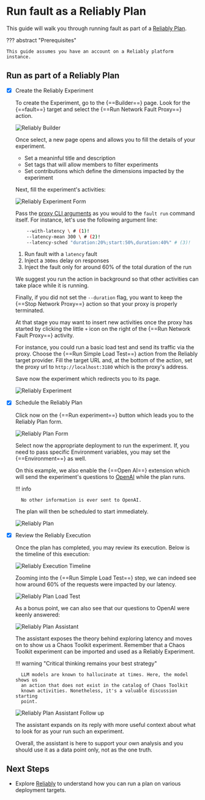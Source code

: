 # Run fault as a Reliably Plan

This guide will walk you through running fault as part of a
[Reliably Plan][reliably].

[reliably]: https://reliably.com

??? abstract "Prerequisites"

    This guide assumes you have an account on a Reliably platform instance.

## Run as part of a Reliably Plan

-   [X] Create the Reliably Experiment

    To create the Experiment, go to the {==Builder==} page. Look for the
    {==fault==} target and select the {==Run Network Fault Proxy==} action.

    ![Reliably Builder](/assets/guide-reliably-builder.png)

    Once select, a new page opens and allows you to fill the details of your
    experiment.

    * Set a meaninful title and description
    * Set tags that will allow members to filter experiments
    * Set contributions which define the dimensions impacted by the experiment
  
    Next, fill the experiment's activities:

    ![Reliably Experiment Form](/assets/guide-reliably-experiment-form.png)

    Pass the [proxy CLI arguments](../reference/cli-commands.md#run-command-options)
    as you would to the `fault run` command itself. For instance, let's use the
    following argument line:

    ```bash
        --with-latency \ # (1)!
        --latency-mean 300 \ # (2)!
        --latency-sched "duration:20%;start:50%,duration:40%" # (3)!
    ```

    1. Run fault with a `latency` fault
    2. Inject a `300ms` delay on responses
    3. Inject the fault only for around 60% of the total duration of the run

    We suggest you run the action in background so that other activities can
    take place while it is running.

    Finally, if you did not set the `--duration` flag, you want to keep the
    {==Stop Network Proxy==} action so that your proxy is properly terminated.

    At that stage you may want to insert new activities once the proxy has
    started by clicking the little `+` icon on the right of the
    {==Run Network Fault Proxy==} activity.

    For instance, you could run a basic load test and send its traffic via
    the proxy. Choose the {==Run Simple Load Test==} action from the Reliably
    target provider. Fill the target URL and, at the bottom of the action,
    set the proxy url to `http://localhost:3180` which is the proxy's address.

    Save now the experiment which redirects you to its page.

    ![Reliably Experiment](/assets/guide-reliably-experiment.png)

-   [X] Schedule the Reliably Plan

    Click now on the {==Run experiment==} button which leads you to the
    Reliably Plan form.

    ![Reliably Plan Form](/assets/guide-reliably-plan-form.png)

    Select now the appropriate deployment to run the experiment. If, you need
    to pass specific Environment variables, you may set the {==Environment==}
    as well.

    On this example, we also enable the {==Open AI==} extension which will
    send the experiment's questions to [OpenAI](https://platform.openai.com)
    while the plan runs.

    !!! info

        No other information is ever sent to OpenAI.

    The plan will then be scheduled to start immediately.

    ![Reliably Plan](/assets/guide-reliably-plan.png)

-   [X] Review the Reliably Execution

    Once the plan has completed, you may review its execution. Below is the
    timeline of this execution:

    ![Reliably Execution Timeline](/assets/guide-reliably-plan-timeline.png)

    Zooming into the {==Run Simple Load Test==} step, we can indeed see how
    around 60% of the requests were impacted by our latency.

    ![Reliably Plan Load Test](/assets/guide-reliably-plan-load-test.png)

    As a bonus point, we can also see that our questions to OpenAI were keenly
    answered:

    ![Reliably Plan Assistant](/assets/guide-reliably-plan-assistant-1.png)

    The assistant exposes the theory behind exploring latency and moves on
    to show us a Chaos Toolkit experiment. Remember that a Chaos Toolkit
    experiment can be imported and used as a Reliably Experiment.

    !!! warning "Critical thinking remains your best strategy"

        LLM models are known to hallucinate at times. Here, the model shows us
        an action that does not exist in the catalog of Chaos Toolkit
        known activities. Nonetheless, it's a valuable discussion starting
        point.

    ![Reliably Plan Assistant Follow up](/assets/guide-reliably-plan-assistant-2.png)

    The assistant expands on its reply with more useful context about what to
    look for as your run such an experiment.

    Overall, the assistant is here to support your own analysis and you should
    use it as a data point only, not as the one truth.

## Next Steps

- Explore [Reliably](https://reliably.com) to understand how you can run
  a plan on various deployment targets.

